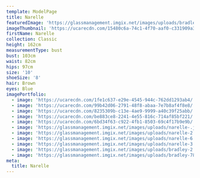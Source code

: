 ```yaml
---
template: ModelPage
title: Narelle
featuredImage: 'https://glassmanagement.imgix.net/images/uploads/bradley-78.jpg'
imageThumbnail: 'https://ucarecdn.com/15480c6a-74c1-4f70-aaf0-c331909a3b5c/'
firstName: Narelle
collection: Classic
height: 162cm
measurementType: bust
bust: 103cm
waist: 82cm
hips: 97cm
size: '10'
shoeSize: '8'
hair: Brown
eyes: Blue
imagePortfolio:
  - image: 'https://ucarecdn.com/1fe1c637-e29e-4545-944c-762dd1293ab4/'
  - image: 'https://ucarecdn.com/99b42d06-2791-48f8-abaa-7e7b8af4f8e8/'
  - image: 'https://ucarecdn.com/8235309b-c13e-4ae9-9999-a40c39f25abb/'
  - image: 'https://ucarecdn.com/be883ce8-2241-4e55-816c-714af85bf221/'
  - image: 'https://ucarecdn.com/6bd34f63-c922-4fb1-8503-69c4f17b9e9b/'
  - image: 'https://glassmanagement.imgix.net/images/uploads/narelle-.jpg'
  - image: 'https://glassmanagement.imgix.net/images/uploads/narelle-2.jpg'
  - image: 'https://glassmanagement.imgix.net/images/uploads/narelle-6.jpg'
  - image: 'https://glassmanagement.imgix.net/images/uploads/narelle-3.jpg'
  - image: 'https://glassmanagement.imgix.net/images/uploads/bradley-2.jpg'
  - image: 'https://glassmanagement.imgix.net/images/uploads/bradley-78.jpg'
meta:
  title: Narelle
---
```



